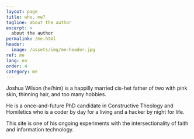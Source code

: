 ```yaml
---
layout: page
title: who, me?
tagline: about the author
excerpt: >
  about the author
permalink: /me.html
header:
  image: /assets/img/me-header.jpg
ref: me
lang: en
order: 4
category: me
---
```


Joshua Wilson (he/him) is a happilly married cis-het father of two with pink skin, thinning hair, and too many hobbies.

He is a once-and-future PhD candidate in Constructive Theology and Homiletics who is a coder by day for a living and a hacker by night for life.

This site is one of his ongoing experiments with the intersectionality of faith and information technology.
